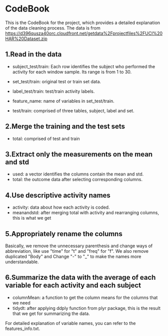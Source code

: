 # CodeBook

This is the CodeBook for the project, which provides a detailed explanation of the data cleaning process. The data is from https://d396qusza40orc.cloudfront.net/getdata%2Fprojectfiles%2FUCI%20HAR%20Dataset.zip

## 1.Read in the data

- subject_test/train: Each row identifies the subject who performed the activity for each window sample. Its range is from 1 to 30.

- set_test/train: original test or train set data.

- label_test/train: test/train activity labels.

- feature_name: name of variables in set_test/train.

- test/train: comprised of three tables, subject, label and set.

## 2.Merge the training and the test sets

- total: comprised of test and train

## 3.Extract only the measurements on the mean and std

- used: a vector identifies the columns contain the mean and std.
- total: the outcome data after selecting corresponding columns.

## 4.Use descriptive activity names

- activity: data about how each activity is coded.
- meanandstd: after merging total with activity and rearranging columns, this is what we get

## 5.Appropriately rename the columns

Basically, we remove the unnecessary parenthesis and change ways of abbreviation, like use "time" for "t" and "freq" for "f". We also remove duplicated "Body" and Change "-" to "_" to make the names more understandable.

## 6.Summarize the data with the average of each variable for each activity and each subject

- columnMean: a function to get the column means for the columns that we need
- tidydt: after applying ddply function from plyr package, this is the result that we get for summarizing the data. 

For detailed explanation of variable names, you can refer to the features_info.txt. 